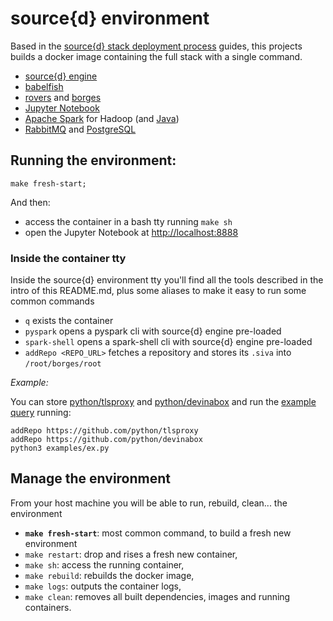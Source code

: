 source{d} environment
====

Based in the [source{d} stack deployment process](https://docs.google.com/document/d/18t1wN8WfcZqxsE0dpMBXyqO0Jk94aeaSgTn7ZGVOHB0) guides, this projects builds a docker image containing the full stack with a single command.

- [source{d} engine](https://engine.sourced.tech)
- [babelfish](https://doc.bblf.sh)
- [rovers](https://github.com/src-d/rovers) and [borges](https://github.com/src-d/borges)
- [Jupyter Notebook](http://jupyter.org)
- [Apache Spark](https://spark.apache.org) for Hadoop (and [Java](https://www.java.com))
- [RabbitMQ](https://www.rabbitmq.com) and [PostgreSQL](https://www.postgresql.org)


## Running the environment:

```shell
make fresh-start;
```

And then:
- access the container in a bash tty running `make sh`
- open the Jupyter Notebook at [http://localhost:8888](http://localhost:8888)

### Inside the container tty

Inside the source{d} environment tty you'll find all the tools described in the intro of this README.md, plus some aliases to make it easy to run some common commands

- `q` exists the container
- `pyspark` opens a pyspark cli with source{d} engine pre-loaded
- `spark-shell` opens a spark-shell cli with source{d} engine pre-loaded
- `addRepo <REPO_URL>` fetches a repository and stores its `.siva` into `/root/borges/root`

_Example:_

You can store [python/tlsproxy](https://github.com/python/tlsproxy ) and [python/devinabox](https://github.com/python/devinabox) and run the [example query](makefiles/examples/ex.py) running:

```shell
addRepo https://github.com/python/tlsproxy 
addRepo https://github.com/python/devinabox
python3 examples/ex.py
```

## Manage the environment

From your host machine you will be able to run, rebuild, clean... the environment

- **`make fresh-start`**: most common command, to build a fresh new environment
- `make restart`: drop and rises a fresh new container,
- `make sh`: access the running container,
- `make rebuild`: rebuilds the docker image,
- `make logs`: outputs the container logs,
- `make clean`: removes all built dependencies, images and running containers.